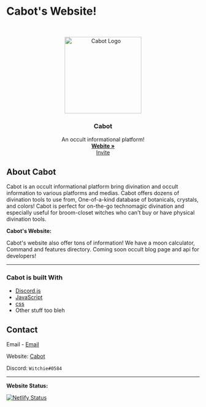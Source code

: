 # Cabot's Website!


<!-- PROJECT LOGO -->
<br />
<p align="center">
    <a href="https://i.ibb.co/YkwPRzF/redise-o8.png">
    <img src="https://i.ibb.co/YkwPRzF/redise-o8.png" alt="Cabot Logo" width="200" height="200">
  </a>

  <h3 align="center">Cabot</h3>

  <p align="center">
    An occult informational platform!
    <br />
    <a href="https://cabot-bot.xyz/"><strong> Webite »</strong></a>
    <br />
    <a href="http://invite.cabot-bot.xyz/"> Invite </a>    
  </p>
</p>



<!-- ABOUT Cabot -->
## About Cabot
Cabot is an occult informational platform bring divination and occult information to various platforms and medias. Cabot offers dozens of divination tools to use from, One-of-a-kind database of botanicals, crystals, and colors! Cabot is perfect for on-the-go technomagic divination and especially useful for broom-closet witches who can't buy or have physical divination tools.

**Cabot's Website:**

Cabot's website also offer tons of information! We have a moon calculator, Command and features directory. Coming soon occult blog page and api for developers!

---

### Cabot is built With

* [Discord.js](https://discord.js.org/)
* [JavaScript](https://www.javascript.com/)
* [css](https://www.w3schools.com/css/default.asp)
* Other stuff too bleh

<!-- CONTACT -->
## Contact

Email - [Email](cabot.bot.xyz@gmail.com)

Website: [Cabot](https://cabot-bot.xyz/)

Discord: `Witchie#0584`

------

<!--Website Status -->
**Website Status:**

[![Netlify Status](https://api.netlify.com/api/v1/badges/11c32882-3f1c-4b62-b42e-47e448e800af/deploy-status)](https://app.netlify.com/sites/cabot/deploys)